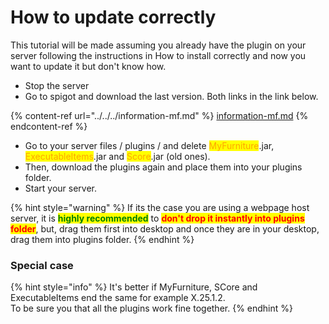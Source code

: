 # How to update correctly

This tutorial will be made assuming you already have the plugin on your server following the instructions in How to install correctly and now you want to update it but don't know how.

* Stop the server
* Go to spigot and download the last version. Both links in the link below.

{% content-ref url="../../../information-mf.md" %}
[information-mf.md](../../../information-mf.md)
{% endcontent-ref %}

* Go to your server files / plugins / and delete <mark style="color:orange;">MyFurniture</mark>.jar, <mark style="color:orange;">ExecutableItems</mark>.jar and <mark style="color:orange;">Score</mark>.jar (old ones).
* Then, download the plugins again and place them into your plugins folder.
* Start your server.

{% hint style="warning" %}
If its the case you are using a webpage host server, it is <mark style="color:green;">**highly recommended**</mark> to <mark style="color:red;">**don't drop it instantly into plugins folder**</mark>, but, drag them first into desktop and once they are in your desktop, drag them into plugins folder.
{% endhint %}

### Special case

{% hint style="info" %}
It's better if MyFurniture, SCore and ExecutableItems end the same for example X.25.1.2.\
To be sure you that all the plugins work fine together.
{% endhint %}
